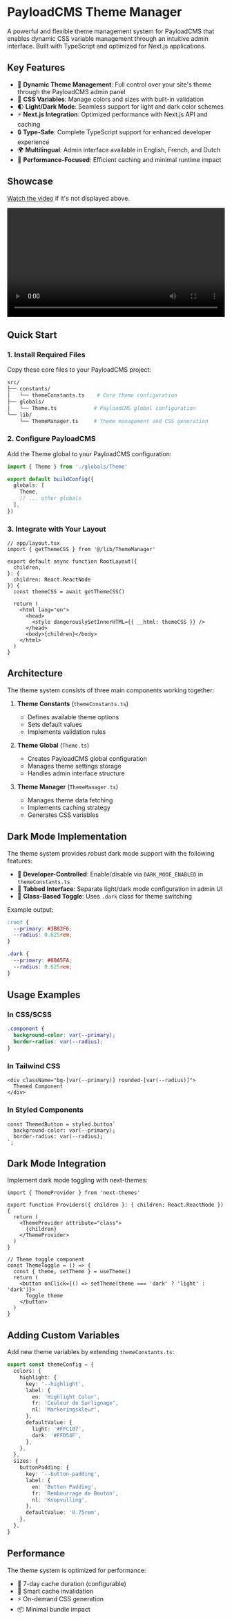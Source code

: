 # PayloadCMS Theme Manager

A powerful and flexible theme management system for PayloadCMS that enables dynamic CSS variable management through an intuitive admin interface. Built with TypeScript and optimized for Next.js applications.

## Key Features

- 🎨 **Dynamic Theme Management**: Full control over your site's theme through the PayloadCMS admin panel
- 🎯 **CSS Variables**: Manage colors and sizes with built-in validation
- 🌓 **Light/Dark Mode**: Seamless support for light and dark color schemes
- ⚡ **Next.js Integration**: Optimized performance with Next.js API and caching
- 🔒 **Type-Safe**: Complete TypeScript support for enhanced developer experience
- 🌍 **Multilingual**: Admin interface available in English, French, and Dutch
- 🚀 **Performance-Focused**: Efficient caching and minimal runtime impact

## Showcase

[Watch the video](https://i.lionel-dutrieux.com/u/rUvNbh.mp4) if it's not displayed above.

<video width="100%" controls>
  <source src="https://i.lionel-dutrieux.com/u/cIkAIm.mov" type="video/mp4">
  Your browser does not support the video tag.
</video>

## Quick Start

### 1. Install Required Files

Copy these core files to your PayloadCMS project:

```bash
src/
├── constants/
│   └── themeConstants.ts    # Core theme configuration
├── globals/
│   └── Theme.ts            # PayloadCMS global configuration
└── lib/
    └── ThemeManager.ts     # Theme management and CSS generation
```

### 2. Configure PayloadCMS

Add the Theme global to your PayloadCMS configuration:

```typescript
import { Theme } from './globals/Theme'

export default buildConfig({
  globals: [
    Theme,
    // ... other globals
  ],
})
```

### 3. Integrate with Your Layout

```tsx
// app/layout.tsx
import { getThemeCSS } from '@/lib/ThemeManager'

export default async function RootLayout({
  children,
}: {
  children: React.ReactNode
}) {
  const themeCSS = await getThemeCSS()
  
  return (
    <html lang="en">
      <head>
        <style dangerouslySetInnerHTML={{ __html: themeCSS }} />
      </head>
      <body>{children}</body>
    </html>
  )
}
```

## Architecture

The theme system consists of three main components working together:

1. **Theme Constants** (`themeConstants.ts`)
   - Defines available theme options
   - Sets default values
   - Implements validation rules

2. **Theme Global** (`Theme.ts`)
   - Creates PayloadCMS global configuration
   - Manages theme settings storage
   - Handles admin interface structure

3. **Theme Manager** (`ThemeManager.ts`)
   - Manages theme data fetching
   - Implements caching strategy
   - Generates CSS variables

## Dark Mode Implementation

The theme system provides robust dark mode support with the following features:

- 🔧 **Developer-Controlled**: Enable/disable via `DARK_MODE_ENABLED` in `themeConstants.ts`
- 📑 **Tabbed Interface**: Separate light/dark mode configuration in admin UI
- 🔄 **Class-Based Toggle**: Uses `.dark` class for theme switching

Example output:

```css
:root {
  --primary: #3B82F6;
  --radius: 0.625rem;
}

.dark {
  --primary: #60A5FA;
  --radius: 0.625rem;
}
```

## Usage Examples

### In CSS/SCSS
```css
.component {
  background-color: var(--primary);
  border-radius: var(--radius);
}
```

### In Tailwind CSS
```tsx
<div className="bg-[var(--primary)] rounded-[var(--radius)]">
  Themed Component
</div>
```

### In Styled Components
```tsx
const ThemedButton = styled.button`
  background-color: var(--primary);
  border-radius: var(--radius);
`;
```

## Dark Mode Integration

Implement dark mode toggling with next-themes:

```tsx
import { ThemeProvider } from 'next-themes'

export function Providers({ children }: { children: React.ReactNode }) {
  return (
    <ThemeProvider attribute="class">
      {children}
    </ThemeProvider>
  )
}

// Theme toggle component
const ThemeToggle = () => {
  const { theme, setTheme } = useTheme()
  return (
    <button onClick={() => setTheme(theme === 'dark' ? 'light' : 'dark')}>
      Toggle theme
    </button>
  )
}
```

## Adding Custom Variables

Add new theme variables by extending `themeConstants.ts`:

```typescript
export const themeConfig = {
  colors: {
    highlight: {
      key: '--highlight',
      label: {
        en: 'Highlight Color',
        fr: 'Couleur de Surlignage',
        nl: 'Markeringskleur',
      },
      defaultValue: {
        light: '#FFC107',
        dark: '#FFD54F',
      },
    },
  },
  sizes: {
    buttonPadding: {
      key: '--button-padding',
      label: {
        en: 'Button Padding',
        fr: 'Rembourrage de Bouton',
        nl: 'Knopvulling',
      },
      defaultValue: '0.75rem',
    },
  },
}
```

## Performance

The theme system is optimized for performance:

- 🚀 7-day cache duration (configurable)
- 🔄 Smart cache invalidation
- ⚡ On-demand CSS generation
- 📦 Minimal bundle impact
